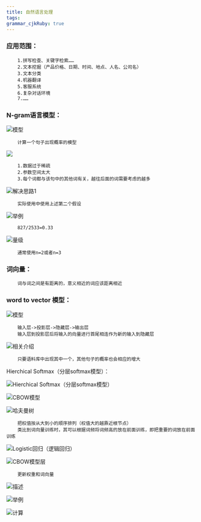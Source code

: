 ```yaml
---
title: 自然语言处理
tags: 
grammar_cjkRuby: true
---
```



### 应用范围：
		
		1.拼写检查、关键字检索……
		2.文本挖掘（产品价格、日期、时间、地点、人名、公司名）
		3.文本分类
		4.机器翻译
		5.客服系统
		6.复杂对话环境
		7.……

### N-gram语言模型：

![模型][1]

		计算一个句子出现概率的模型
![][2]

		1.数据过于稀疏
		2.参数空间太大
		3.每个词都与该句中的其他词有关，越往后面的词需要考虑的越多

![解决思路1][3]

		实际使用中使用上述第二个假设

![举例][4]	

		827/2533=0.33

![量级][5]

		通常使用n=2或者n=3
		
### 词向量：

		词与词之间是有距离的，意义相近的词应该距离相近
		
### word to vector 模型：

![模型][6]

		输入层->投影层->隐藏层->输出层
		输入层到投影层后将输入的向量进行首尾相连作为新的输入到隐藏层

![相关介绍][7]

		只要语料库中出现其中一个，其他句子的概率也会相应的增大

Hierchical Softmax（分层softmax模型）：

![Hierchical Softmax（分层softmax模型）][8]

![CBOW模型][9]

![哈夫曼树][10]

		把权值按从大到小的顺序排列（权值大的越靠近根节点）
		类比到词向量训练时，其可以根据词频将词频高的放在前面训练，即把重要的词放在前面训练

![Logistic回归（逻辑回归）][11]

![CBOW模型层][12]

		更新权重和词向量

![描述][13]

![举例][14]

![计算][15]


  [1]: ./images/1514346622893.jpg
  [2]: ./images/1514346806490.jpg
  [3]: ./images/1514347097877.jpg
  [4]: ./images/1514347803372.jpg
  [5]: ./images/1514348158960.jpg
  [6]: ./images/1514358380827.jpg
  [7]: ./images/1514358532265.jpg
  [8]: ./images/1514359005652.jpg
  [9]: ./images/1514359191490.jpg
  [10]: ./images/1514359234729.jpg
  [11]: ./images/1514359639430.jpg
  [12]: ./images/1514359936874.jpg
  [13]: ./images/1514365833686.jpg
  [14]: ./images/1514360213214.jpg
  [15]: ./images/1514365894265.jpg